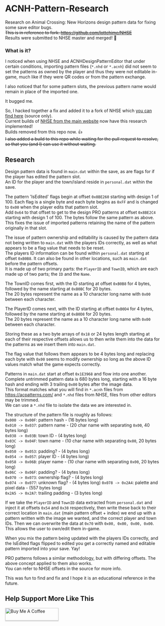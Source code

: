 # ACNH-Pattern-Research
Research on Animal Crossing: New Horizons design pattern data for fixing some save editor bugs.  
~~This is in reference to fork: https://github.com/lottehime/NHSE~~  
Results were submitted to NHSE master and merged! 🥳


### What is it?
I noticed when using NHSE and ACNHDesignPatternEditor that under certain conditions, importing pattern files (`*.nhd` or `*.acnh`) did not seem to set the patterns as owned by the player and thus they were not editable in-game, much like if they were QR codes or from the pattern exchange.

I also noticed that for some pattern slots, the previous pattern name would remain in place of the imported one.

It bugged me.

So, I hacked together a fix and added it to a fork of NHSE which [you can find here](https://github.com/lottehime/NHSE) (source only).  
Current builds of [NHSE from the main website](https://berichan.github.io/GetNHSE/) now have this research implemented!  
Builds removed from this repo now. 👍  
~~I also added a build to this repo while waiting for the pull request to resolve, so that you (and I) can use it without waiting.~~  



## Research
Design pattern data is found in `main.dat` within the save, as are flags for if the player has edited the pattern slot.  
An ID for the player and the town/island reside in `personal.dat` within the save.

The pattern 'IsEdited' flags begin at offset `0x8BE260` starting with design 1 of 100. Each flag is a single byte and each byte begins as `0xFF` and is changed to `0x00` when the player edits that pattern slot.  
Add `0x64` to that offset to get to the design PRO patterns at offset `0x8BE2C4` starting with design 1 of 100. The bytes follow the same pattern as above.  
This fixes the issue of imported patterns retaining the name of the pattern originally in that slot.

The issue of pattern ownership and editability is caused by the pattern data not being written to `main.dat` with the players IDs correctly, as well as what appears to be a flag value that needs to be reset.  
The players ID information can be found within `personal.dat` starting at offset `0xB0B8`. It can also be found in other locations, such as `main.dat` before the pattern offsets.  
It is made up of two primary parts: the `PlayerID` and `TownID`, which are each made up of two parts; the `ID` and the `Name`.

The TownID comes first, with the ID starting at offset `0xB0B8` for 4 bytes, followed by the name starting at `0xB0BC` for 20 bytes.  
The 20 bytes represent the name as a 10 character long name with `0x00` between each character.

The PlayerID comes next, with the ID starting at offset `0xB0D4` for 4 bytes, followed by the name starting at `0xB0D8` for 20 bytes.  
The 20 bytes represent the name as a 10 character long name with `0x00` between each character.

Storing these as a two byte arrays of `0x18` or 24 bytes length starting at each of their respective offsets allows us to then write them into the data for the patterns as we insert them into `main.dat`.

The flag value that follows them appears to be 4 bytes long and replacing each byte with `0x00` seems to modify ownership so long as the above ID values match what the game expects correctly.

Patterns in `main.dat` start at offset `0x1E3968` and flow into one another.  
Complete untrimmed pattern data is 680 bytes long, starting with a 16 byte hash and ending with 3 trailing `0x00` bytes after the image data.  
This format matches what you will find in `*.acnh` files from https://acpatterns.com/ and `*.nhd` files from NHSE, files from other editors may be trimmed.  
We can use a `*.nhd` file to isolate the data we are interested in.

The structure of the pattern file is roughly as follows:  
`0x000 -> 0x00F`: pattern hash - (16 bytes long)  
`0x010 -> 0x037`: pattern name - (20 char name with separating `0x00`, 40 bytes long)  
`0x038 -> 0x03B`: town ID - (4 bytes long)  
`0x03C -> 0x04F`: town name - (10 char name with separating `0x00`, 20 bytes long)  
`0x050 -> 0x053`: padding? - (4 bytes long)  
`0x054 -> 0x057`: player ID - (4 bytes long)  
`0x058 -> 0x06B`: player name - (10 char name with separating `0x00`, 20 bytes long)  
`0x06C -> 0x06F`: padding? - (4 bytes long)  
`0x070 -> 0x073`: ownership flag? - (4 bytes long)  
`0x074 -> 0x077`: unknown flag? - (4 bytes long)
`0x078 -> 0x2A4`: palette and pixel data - (557 bytes long)  
`0x2A5 -> 0x2A7`: trailing padding - (3 bytes long)  

If we take the `PlayerID` and `TownID` data extracted from `personal.dat` and inject it at offsets `0x54` and `0x38` respectively, then write these back to their correct location in `main.dat` (main pattern offset + index) we end up with a pattern written with the image we wanted, and the correct player and town IDs. Then we can overwrite the data at `0x70` with `0x00, 0x00, 0x00, 0x00`. This allows the user to own/edit them in-game.

When you mix the pattern being updated with the players IDs correctly, and the IsEdited flags flipped to edited you get a correctly named and editable pattern imported into your save. Yay!

PRO patterns follows a similar methodology, but with differing offsets. The above concept applied to them also works.  
You can refer to NHSE offsets in the source for more info.

This was fun to find and fix and I hope it is an educational reference in the future.

<!-- BUY ME A COFFEE -->
## Help Support More Like This

<a href="https://www.buymeacoffee.com/lottehime" target="_blank"><img src="https://www.buymeacoffee.com/assets/img/custom_images/orange_img.png" alt="Buy Me A Coffee" style="height: 41px !important;width: 174px !important;box-shadow: 0px 3px 2px 0px rgba(190, 190, 190, 0.5) !important;-webkit-box-shadow: 0px 3px 2px 0px rgba(190, 190, 190, 0.5) !important;" ></a>
